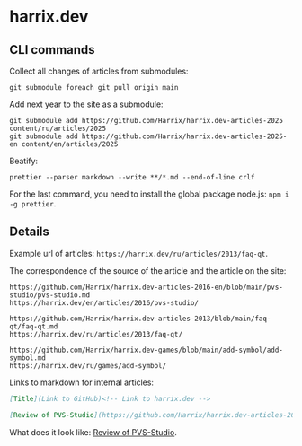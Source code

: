 # harrix.dev

## CLI commands

Collect all changes of articles from submodules:

```shell
git submodule foreach git pull origin main
```

Add next year to the site as a submodule:

```shell
git submodule add https://github.com/Harrix/harrix.dev-articles-2025 content/ru/articles/2025
git submodule add https://github.com/Harrix/harrix.dev-articles-2025-en content/en/articles/2025
```

Beatify:

```shell
prettier --parser markdown --write **/*.md --end-of-line crlf
```

For the last command, you need to install the global package node.js: `npm i -g prettier`.

## Details

Example url of articles: `https://harrix.dev/ru/articles/2013/faq-qt`.

The correspondence of the source of the article and the article on the site:

```text
https://github.com/Harrix/harrix.dev-articles-2016-en/blob/main/pvs-studio/pvs-studio.md
https://harrix.dev/en/articles/2016/pvs-studio/

https://github.com/Harrix/harrix.dev-articles-2013/blob/main/faq-qt/faq-qt.md
https://harrix.dev/ru/articles/2013/faq-qt/

https://github.com/Harrix/harrix.dev-games/blob/main/add-symbol/add-symbol.md
https://harrix.dev/ru/games/add-symbol/
```

Links to markdown for internal articles:

```markdown
[Title](Link to GitHub)<!-- Link to harrix.dev -->

[Review of PVS-Studio](https://github.com/Harrix/harrix.dev-articles-2016-en/blob/main/pvs-studio/pvs-studio.md)<!-- https://harrix.dev/en/articles/2016/pvs-studio/ -->
```

What does it look like: [Review of PVS-Studio](https://github.com/Harrix/harrix.dev-articles-2016-en/blob/main/pvs-studio/pvs-studio.md)<!-- https://harrix.dev/en/articles/2016/pvs-studio/ -->.
